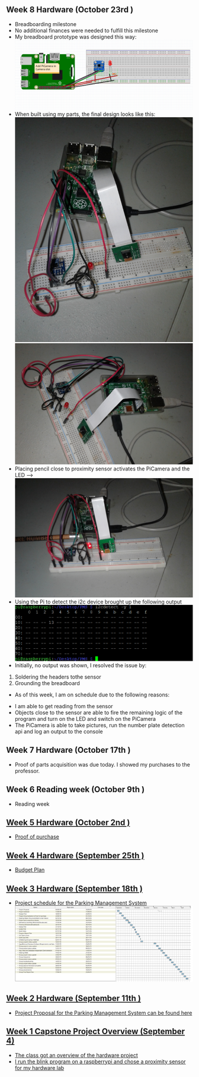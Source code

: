   ## Week 8 Hardware (October 23rd )
 * Breadboarding milestone
 * No additional finances were needed to fulfill this milestone
 * My breadboard prototype was designed this way:
  ![alt text](https://github.com/davista123/ParkingManagementSystem/blob/master/documentation/breadboard_design.PNG)
  * When built using my parts, the final design looks like this:
    ![alt text](https://github.com/davista123/ParkingManagementSystem/blob/master/documentation/breadboard_1.PNG)
    ![alt text](https://github.com/davista123/ParkingManagementSystem/blob/master/documentation/breadboard_3.PNG)
  * Placing pencil close to proximity sensor activates the PiCamera and the LED -->
  ![alt text](https://github.com/davista123/ParkingManagementSystem/blob/master/documentation/breadboard_2.PNG)
  * Using the Pi to detect the i2c device brought up the following output
  ![alt text](https://github.com/davista123/ParkingManagementSystem/blob/master/documentation/i2c_test.PNG)
  * Initially, no output was shown, I resolved the issue by:
  1. Soldering the headers tothe sensor
  2. Grounding the breadboard
  * As of this week, I am on schedule due to the following reasons:
  - I am able to get reading from the sensor
  - Objects close to the sensor are able to fire the remaining logic of the program and turn on the LED and switch on the PiCamera
  - The PiCamera is able to take pictures, run the number plate detection api and log an output to the console
 
 
 ## Week 7 Hardware (October 17th )
 * Proof of parts acquisition was due today. I showed my purchases to the professor.
 
 

## Week 6 Reading week (October 9th )
 
 * Reading week <a href="https://github.com/davista123/ParkingManagementSystem/blob/master/documentation/Proof%20of%20purchase.pdf"/>

## Week 5 Hardware (October 2nd )
 
 * Proof of purchase <a href="https://github.com/davista123/ParkingManagementSystem/blob/master/documentation/Proof%20of%20purchase.pdf"/>
 
 
 ## Week 4 Hardware (September 25th )
 
 * Budget Plan <a href="https://github.com/davista123/ParkingManagementSystem/master/documentation/PartsForParkingManagementSystem.xlsx"/>
 
 ## Week 3 Hardware (September 18th )
 * Project schedule for the Parking Management System
 ![alt text](https://github.com/davista123/ParkingManagementSystem/blob/master/documentation/projectschedule.png)
 
 ## Week 2 Hardware (September 11th )
 
 * Project Proposal for the Parking Management System can be found here<a href="https://github.com/davista123/ParkingManagementSystem/blob/master/documentation/ProposalContentDavidUcheRev02-converted.docxx"/>

 
 ## Week 1 Capstone Project Overview (September 4)
 
 * The class got an overview of the hardware project
 * I run the blink program on a raspberrypi and chose a proximity sensor for my hardware lab
